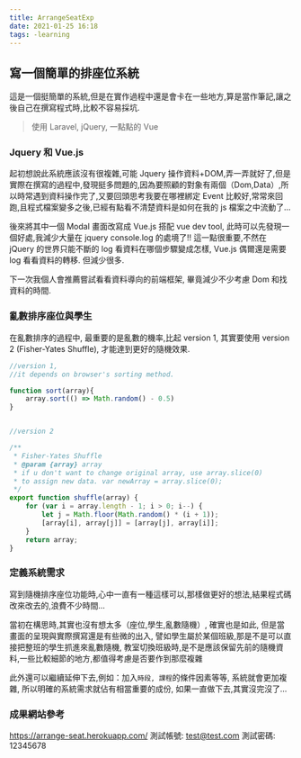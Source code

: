 ```yaml
---
title: ArrangeSeatExp
date: 2021-01-25 16:18
tags: -learning
---
```


## 寫一個簡單的排座位系統
這是一個挺簡單的系統,但是在實作過程中還是會卡在一些地方,算是當作筆記,讓之後自己在撰寫程式時,比較不容易採坑.
> 使用 Laravel, jQuery, 一點點的 Vue

### Jquery 和 Vue.js
起初想說此系統應該沒有很複雜,可能 Jquery 操作資料+DOM,弄一弄就好了,但是實際在撰寫的過程中,發現挺多問題的,因為要照顧的對象有兩個（Dom,Data）,所以時常遇到資料操作完了,又要回頭思考我要在哪裡綁定 Event 比較好,常常來回跑,且程式檔案變多之後,已經有點看不清楚資料是如何在我的 js 檔案之中流動了...  

後來將其中一個 Modal 畫面改寫成 Vue.js 搭配 vue dev tool, 此時可以先發現一個好處,我減少大量在 jquery console.log 的處境了!! 這一點很重要,不然在 jQuery 的世界只能不斷的 log 看資料在哪個步驟變成怎樣, Vue.js 偶爾還是需要 log 看看資料的轉移. 但減少很多.

下一次我個人會推薦嘗試看看資料導向的前端框架, 畢竟減少不少考慮 Dom 和找資料的時間.

### 亂數排序座位與學生
在亂數排序的過程中, 最重要的是亂數的機率,比起 version 1, 其實要使用 version 2 (Fisher-Yates Shuffle), 才能達到更好的隨機效果.
```javascript
//version 1, 
//it depends on browser's sorting method. 

function sort(array){
    array.sort(() => Math.random() - 0.5)
}


//version 2

/**
 * Fisher-Yates Shuffle
 * @param {array} array 
 * if u don't want to change original array, use array.slice(0)
 * to assign new data. var newArray = array.slice(0);
 */
export function shuffle(array) {
    for (var i = array.length - 1; i > 0; i--) {
        let j = Math.floor(Math.random() * (i + 1));
        [array[i], array[j]] = [array[j], array[i]];
    }
    return array;
}
```
### 定義系統需求
寫到隨機排序座位功能時,心中一直有一種這樣可以,那樣做更好的想法,結果程式碼改來改去的,浪費不少時間... 

當初在構思時,其實也沒有想太多（座位,學生,亂數隨機）, 確實也是如此, 但是當畫面的呈現與實際撰寫還是有些微的出入, 譬如學生屬於某個班級,那是不是可以直接把整班的學生抓進來亂數隨機, 教室切換班級時,是不是應該保留先前的隨機資料,一些比較細節的地方,都值得考慮是否要作到那麼複雜

此外還可以繼續延伸下去,例如：加入`時段, 課程`的條件因素等等, 系統就會更加複雜, 所以明確的系統需求就佔有相當重要的成份, 如果一直做下去,其實沒完沒了...


### 成果網站參考
https://arrange-seat.herokuapp.com/
測試帳號: test@test.com
測試密碼: 12345678
